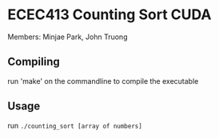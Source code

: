 # ECEC413 Counting Sort CUDA

Members: Minjae Park, John Truong

## Compiling

run 'make' on the commandline to compile the executable

## Usage

run `./counting_sort [array of numbers]`

